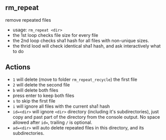 ## rm_repeat
remove repeated files
* usage: `rm_repeat <dir>`
* the 1st loop checks file size for every file
* the 2nd loop checks sha1 hash for all files with non-unique sizes.
* the thrid lood will check identical sha1 hash, and ask interactively what to do

## Actions
* `1` will delete (move to folder `rm_repeat_recycle`) the first file
* `2` will delete the second file
* `b` will delete both files
* press enter to keep both files
* `s` to skip the first file
* `i` will ignore all files with the current sha1 hash
* `id=<dir>` will ignore `<dir>` directory (including it's subdirectories), just copy and past part of the directory from the console output. No space allowed after `id=`, trailing `/` is optional.
* `ad=<dir>` will auto delete repeated files in this directory, and its subdirectories.
